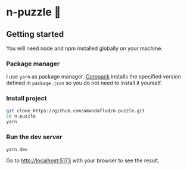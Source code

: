 # n-puzzle 🧩

## Getting started

You will need node and npm installed globally on your machine.

### Package manager

I use `yarn` as package manager. [Corepack](https://github.com/nodejs/corepack) installs the specified version defined in `package.json` so you do not need to install it yourself.

### Install project

```sh
git clone https://github.com/amandaflod/n-puzzle.git
cd n-puzzle
yarn
```

### Run the dev server

```sh
yarn dev
```

Go to [http://localhost:5173](http://localhost:5173) with your browser to see the result.
